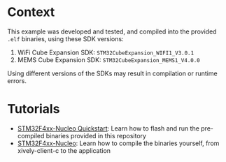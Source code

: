Context
=======

This example was developed and tested, and compiled into the provided `.elf`
binaries, using these SDK versions:

1. WiFi Cube Expansion SDK: `STM32CubeExpansion_WIFI1_V3.0.1`
2. MEMS Cube Expansion SDK: `STM32CubeExpansion_MEMS1_V4.0.0`

Using different versions of the SDKs may result in compilation or runtime errors.

Tutorials
=========

- [STM32F4xx-Nucleo Quickstart](https://developer.xively.com/v1.0/docs/stm32f4xx-nucleo-quickstart):
Learn how to flash and run the pre-compiled binaries provided in this repository
- [STM32F4xx-Nucleo](https://developer.xively.com/docs/stm32f4xx-nucleo):
Learn how to compile the binaries yourself, from xively-client-c to the application
